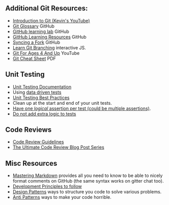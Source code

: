 ## Additional Git Resources:
- [Introduction to Git (Kevin's YouTube)](https://www.youtube.com/watch?v=4UvCz4BQnW0)
- [Git Glossary](https://help.github.com/articles/github-glossary/) GitHub
- [GitHub learning lab](https://lab.github.com/) GitHub
- [GitHub Learning Resources](https://try.github.io/) GitHub
- [Syncing a Fork](https://help.github.com/articles/syncing-a-fork/) GitHub
- [Learn Git Branching](https://learngitbranching.js.org/) interactive JS.
- [Git For Ages 4 And Up](https://www.youtube.com/watch?v=3m7BgIvC-uQ) YouTube
- [Git Cheat Sheet](https://education.github.com/git-cheat-sheet-education.pdf) PDF

## Unit Testing
- [Unit Testing Documentation](https://docs.microsoft.com/en-us/visualstudio/test/unit-test-your-code?view=vs-2022)
- Using [data driven tests](https://docs.microsoft.com/en-us/dotnet/core/testing/unit-testing-with-mstest#add-more-features)
- [Unit Testing Best Practices](https://docs.microsoft.com/en-us/dotnet/core/testing/unit-testing-best-practices)
- Clean up at the start and end of your unit tests.
- [Have one _logical_ assertion per test (could be multiple assertions)](https://docs.microsoft.com/en-us/dotnet/core/testing/unit-testing-best-practices#avoid-multiple-asserts).
- [Do not add extra logic to tests](https://docs.microsoft.com/en-us/dotnet/core/testing/unit-testing-best-practices#avoid-logic-in-tests)

## Code Reviews
- [Code Review Guidelines](https://intellitect.com/code-reviews/)
- [The Ultimate Code Review Blog Post Series](https://www.michaelagreiler.com/code-review-blog-post-series/)

## Misc Resources
- [Mastering Markdown](https://guides.github.com/features/mastering-markdown/) provides all you need to know to be able to nicely format comments on GitHub (the same syntax works on gitter chat too).
- [Development Principles to follow](https://deviq.com/category/principles/)
- [Design Patterns](https://deviq.com/category/patterns/) ways to structure you code to solve various problems.
- [Anti Patterns](https://deviq.com/category/antipatterns/) ways to make your code horrible.